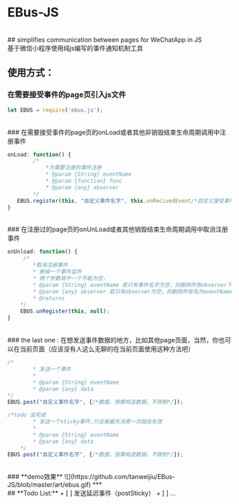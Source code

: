 # EBus-JS
 <br>
## simplifies communication between pages for WeChatApp in JS <br>基于微信小程序使用纯js编写的事件通知机制工具

 <br>

## **使用方式：**

### 在需要接受事件的page页引入js文件

```js 
let EBUS = require('ebus.js');
```

 <br>
### 在需要接受事件的page页的onLoad或者其他非销毁结束生命周期调用中注册事件

```js  
onLoad: function() {
        /*
            *为需要注册的事件注册  
            * @param {String} eventName
            * @param {function} func
            * @param {any} observer
        */
   EBUS.register(this, "自定义事件名字", this.onRecivedEvent/*自定义接受事件*/);
}
```

 <br>
### 在注册过的page页的onUnLoad或者其他销毁结束生命周期调用中取消注册事件

```js  
onUnload: function() {
     /*
        *取消注册事件  
        * 删掉一个事件监听
        * 两个参数其中一个不能为空，
        * @param {String} eventName 若只有事件名字为空，则删除所有observer下的事件
        * @param {any} observer 若只有observer为空，则删除所有名为eventName的事件
        * @returns
    */
    EBUS.unRegister(this, null);
}
```

 <br>
### the last one : 在想发送事件数据的地方，比如其他page页面，当然，你也可以在当前页面（应该没有人这么无聊的在当前页面使用这种方法吧）

```js 
/*
        * 发送一个事件
        * 
        * @param {String} eventName
        * @param {any} data
*/
EBUS.post("自定义事件名字", {/*数据，按需构造数据，不限制*/});
```

```javascript 
/*todo 没完成 
        * 发送一个sticky事件,只会被最先消费一次就会失效
        * 
        * @param {String} eventName
        * @param {any} data
    */
EBUS.post("自定义事件名字", {/*数据，按需构造数据，不限制*/});
```

 <br>
### **demo效果**
 ![](https://github.com/tanweijiu/EBus-JS/blob/master/art/ebus.gif)
***

 <br>
## **Todo List:**
 + [ ] 发送延迟事件（postSticky）
 + [ ] ...
 
 




